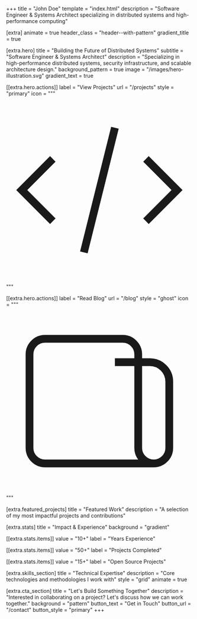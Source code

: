 +++
title = "John Doe"
template = "index.html"
description = "Software Engineer & Systems Architect specializing in distributed systems and high-performance computing"

[extra]
animate = true
header_class = "header--with-pattern"
gradient_title = true

[extra.hero]
title = "Building the Future of Distributed Systems"
subtitle = "Software Engineer & Systems Architect"
description = "Specializing in high-performance distributed systems, security infrastructure, and scalable architecture design."
background_pattern = true
image = "/images/hero-illustration.svg"
gradient_text = true

[[extra.hero.actions]]
label = "View Projects"
url = "/projects"
style = "primary"
icon = """<svg viewBox="0 0 24 24" fill="none" stroke="currentColor"><path d="M10 20l4-16m4 4l4 4-4 4M6 16l-4-4 4-4"/></svg>"""

[[extra.hero.actions]]
label = "Read Blog"
url = "/blog"
style = "ghost"
icon = """<svg viewBox="0 0 24 24" fill="none" stroke="currentColor"><path d="M19 20H5a2 2 0 01-2-2V6a2 2 0 012-2h10a2 2 0 012 2v1m2 13a2 2 0 01-2-2V7m2 13a2 2 0 002-2V9.5a2.5 2.5 0 00-2.5-2.5H14"/></svg>"""

[extra.featured_projects]
title = "Featured Work"
description = "A selection of my most impactful projects and contributions"

[extra.stats]
title = "Impact & Experience"
background = "gradient"

[[extra.stats.items]]
value = "10+"
label = "Years Experience"

[[extra.stats.items]]
value = "50+"
label = "Projects Completed"

[[extra.stats.items]]
value = "15+"
label = "Open Source Projects"

[extra.skills_section]
title = "Technical Expertise"
description = "Core technologies and methodologies I work with"
style = "grid"
animate = true

[extra.cta_section]
title = "Let's Build Something Together"
description = "Interested in collaborating on a project? Let's discuss how we can work together."
background = "pattern"
button_text = "Get in Touch"
button_url = "/contact"
button_style = "primary"
+++
